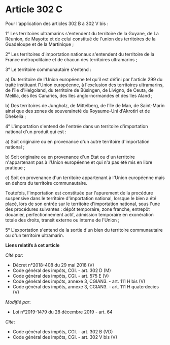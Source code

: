 # Article 302 C

Pour l'application des articles 302 B à 302 V bis : 

1° Les territoires ultramarins s'entendent du territoire de la Guyane, de La Réunion, de Mayotte et de celui constitué de
l'union des territoires de la Guadeloupe et de la Martinique ; 

2° Les territoires d'importation nationaux s'entendent du territoire de la France métropolitaine et de chacun des territoires
ultramarins ; 

3° Le territoire communautaire s'entend : 

a) Du territoire de l'Union européenne tel qu'il est défini par l'article 299 du traité instituant l'Union européenne, à
l'exclusion des territoires ultramarins, de l'île d'Helgoland, du territoire de Büsingen, de Livigno, de Ceuta, de Melilla,
des îles Canaries, des îles anglo-normandes et des îles Aland ; 

b) Des territoires de Jungholz, de Mittelberg, de l'île de Man, de Saint-Marin ainsi que des zones de souveraineté du
Royaume-Uni d'Akrotiri et de Dhekelia ; 

4° L'importation s'entend de l'entrée dans un territoire d'importation national d'un produit qui est : 

a) Soit originaire ou en provenance d'un autre territoire d'importation national ; 

b) Soit originaire ou en provenance d'un Etat ou d'un territoire n'appartenant pas à l'Union européenne et qui n'a pas été
mis en libre pratique ; 

c) Soit en provenance d'un territoire appartenant à l'Union européenne mais en dehors du territoire communautaire. 

Toutefois, l'importation est constituée par l'apurement de la procédure suspensive dans le territoire d'importation national,
lorsque le bien a été placé, lors de son entrée sur le territoire d'importation national, sous l'une des procédures
suivantes : dépôt temporaire, zone franche, entrepôt douanier, perfectionnement actif, admission temporaire en exonération
totale des droits, transit externe ou interne de l'Union ; 

5° L'exportation s'entend de la sortie d'un bien du territoire communautaire ou d'un territoire ultramarin.

**Liens relatifs à cet article**

_Cité par_:

  - Décret n°2018-408 du 29 mai 2018 (V)
  - Code général des impôts, CGI. - art. 302 D (M)
  - Code général des impôts, CGI. - art. 575 E (V)
  - Code général des impôts, annexe 3, CGIAN3. - art. 111 H bis (V)
  - Code général des impôts, annexe 3, CGIAN3. - art. 111 H quaterdecies (V)

_Modifié par_:

  - Loi n°2019-1479 du 28 décembre 2019 - art. 64

_Cite_:

  - Code général des impôts, CGI. - art. 302 B (VD)
  - Code général des impôts, CGI. - art. 302 V bis (V)
